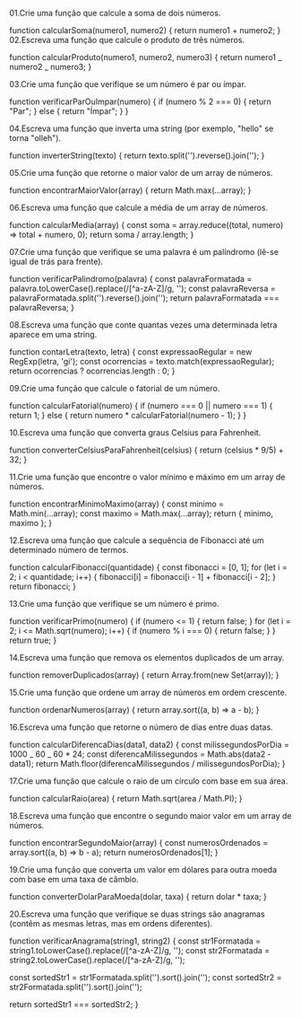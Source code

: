 01.Crie uma função que calcule a soma de dois números.

function calcularSoma(numero1, numero2) {
return numero1 + numero2;
}
02.Escreva uma função que calcule o produto de três números.

function calcularProduto(numero1, numero2, numero3) {
return numero1 _ numero2 _ numero3;
}

03.Crie uma função que verifique se um número é par ou ímpar.

function verificarParOuImpar(numero) {
if (numero % 2 === 0) {
return "Par";
} else {
return "Ímpar";
}
}

04.Escreva uma função que inverta uma string (por exemplo, "hello" se torna "olleh").

function inverterString(texto) {
return texto.split('').reverse().join('');
}

05.Crie uma função que retorne o maior valor de um array de números.

function encontrarMaiorValor(array) {
return Math.max(...array);
}

06.Escreva uma função que calcule a média de um array de números.

function calcularMedia(array) {
const soma = array.reduce((total, numero) => total + numero, 0);
return soma / array.length;
}

07.Crie uma função que verifique se uma palavra é um palíndromo (lê-se igual de trás para frente).

function verificarPalindromo(palavra) {
const palavraFormatada = palavra.toLowerCase().replace(/[^a-zA-Z]/g, '');
const palavraReversa = palavraFormatada.split('').reverse().join('');
return palavraFormatada === palavraReversa;
}

08.Escreva uma função que conte quantas vezes uma determinada letra aparece em uma string.

function contarLetra(texto, letra) {
const expressaoRegular = new RegExp(letra, 'gi');
const ocorrencias = texto.match(expressaoRegular);
return ocorrencias ? ocorrencias.length : 0;
}

09.Crie uma função que calcule o fatorial de um número.

function calcularFatorial(numero) {
if (numero === 0 || numero === 1) {
return 1;
} else {
return numero \* calcularFatorial(numero - 1);
}
}

10.Escreva uma função que converta graus Celsius para Fahrenheit.

function converterCelsiusParaFahrenheit(celsius) {
return (celsius \* 9/5) + 32;
}

11.Crie uma função que encontre o valor mínimo e máximo em um array de números.

function encontrarMinimoMaximo(array) {
const minimo = Math.min(...array);
const maximo = Math.max(...array);
return { minimo, maximo };
}

12.Escreva uma função que calcule a sequência de Fibonacci até um determinado número de termos.

function calcularFibonacci(quantidade) {
const fibonacci = [0, 1];
for (let i = 2; i < quantidade; i++) {
fibonacci[i] = fibonacci[i - 1] + fibonacci[i - 2];
}
return fibonacci;
}

13.Crie uma função que verifique se um número é primo.

function verificarPrimo(numero) {
if (numero <= 1) {
return false;
}
for (let i = 2; i <= Math.sqrt(numero); i++) {
if (numero % i === 0) {
return false;
}
}
return true;
}

14.Escreva uma função que remova os elementos duplicados de um array.

function removerDuplicados(array) {
return Array.from(new Set(array));
}

15.Crie uma função que ordene um array de números em ordem crescente.

function ordenarNumeros(array) {
return array.sort((a, b) => a - b);
}

16.Escreva uma função que retorne o número de dias entre duas datas.

function calcularDiferencaDias(data1, data2) {
const milissegundosPorDia = 1000 _ 60 _ 60 \* 24;
const diferencaMilissegundos = Math.abs(data2 - data1);
return Math.floor(diferencaMilissegundos / milissegundosPorDia);
}

17.Crie uma função que calcule o raio de um círculo com base em sua área.

function calcularRaio(area) {
return Math.sqrt(area / Math.PI);
}

18.Escreva uma função que encontre o segundo maior valor em um array de números.

function encontrarSegundoMaior(array) {
const numerosOrdenados = array.sort((a, b) => b - a);
return numerosOrdenados[1];
}

19.Crie uma função que converta um valor em dólares para outra moeda com base em uma taxa de câmbio.

function converterDolarParaMoeda(dolar, taxa) {
return dolar \* taxa;
}

20.Escreva uma função que verifique se duas strings são anagramas (contêm as mesmas letras, mas em ordens diferentes).

function verificarAnagrama(string1, string2) {
const str1Formatada = string1.toLowerCase().replace(/[^a-zA-Z]/g, '');
const str2Formatada = string2.toLowerCase().replace(/[^a-zA-Z]/g, '');

const sortedStr1 = str1Formatada.split('').sort().join('');
const sortedStr2 = str2Formatada.split('').sort().join('');

return sortedStr1 === sortedStr2;
}
